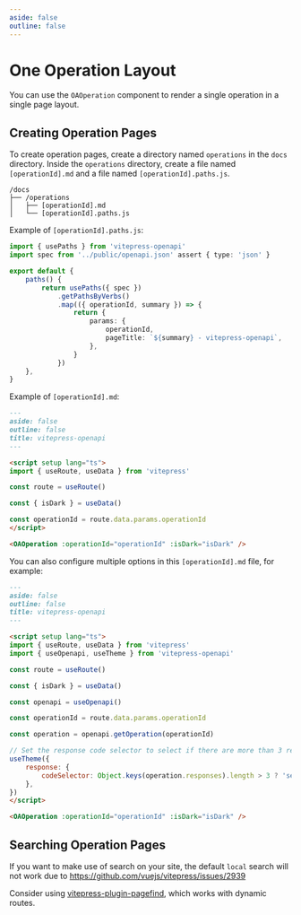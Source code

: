 ```yaml
---
aside: false
outline: false
---
```


# One Operation Layout

You can use the `OAOperation` component to render a single operation in a single page layout.

## Creating Operation Pages

To create operation pages, create a directory named `operations` in the `docs` directory. Inside the `operations` directory, create a file named `[operationId].md` and a file named `[operationId].paths.js`.

```
/docs
├── /operations
│   ├── [operationId].md
│   └── [operationId].paths.js
```

Example of `[operationId].paths.js`:

```ts
import { usePaths } from 'vitepress-openapi'
import spec from '../public/openapi.json' assert { type: 'json' }

export default {
    paths() {
        return usePaths({ spec })
            .getPathsByVerbs()
            .map(({ operationId, summary }) => {
                return {
                    params: {
                        operationId,
                        pageTitle: `${summary} - vitepress-openapi`,
                    },
                }
            })
    },
}
```

Example of `[operationId].md`:

```markdown
---
aside: false
outline: false
title: vitepress-openapi
---

<script setup lang="ts">
import { useRoute, useData } from 'vitepress'

const route = useRoute()

const { isDark } = useData()

const operationId = route.data.params.operationId
</script>

<OAOperation :operationId="operationId" :isDark="isDark" />
```

You can also configure multiple options in this `[operationId].md` file, for example:

```markdown
---
aside: false
outline: false
title: vitepress-openapi
---

<script setup lang="ts">
import { useRoute, useData } from 'vitepress'
import { useOpenapi, useTheme } from 'vitepress-openapi'

const route = useRoute()

const { isDark } = useData()

const openapi = useOpenapi()

const operationId = route.data.params.operationId

const operation = openapi.getOperation(operationId)

// Set the response code selector to select if there are more than 3 responses
useTheme({
    response: {
        codeSelector: Object.keys(operation.responses).length > 3 ? 'select' : 'tabs',
    },
})
</script>

<OAOperation :operationId="operationId" :isDark="isDark" />
```

## Searching Operation Pages

If you want to make use of search on your site, the default `local` search will not work due to https://github.com/vuejs/vitepress/issues/2939

Consider using [vitepress-plugin-pagefind](https://www.npmjs.com/package/vitepress-plugin-pagefind), which works with dynamic routes.
